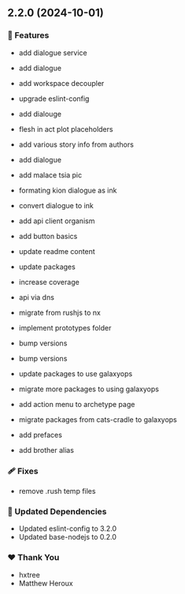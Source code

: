 ## 2.2.0 (2024-10-01)

### 🚀 Features

- add dialogue service

- add dialogue

- add workspace decoupler

- upgrade eslint-config

- add dialouge

- flesh in act plot placeholders

- add various story info from authors

- add dialogue

- add malace tsia pic

- formating kion dialogue as ink

- convert dialogue to ink

- add api client organism

- add button basics

- update readme content

- update packages

- increase coverage

- api via dns

- migrate from rushjs to nx

- implement prototypes folder

- bump versions

- bump versions

- update packages to use galaxyops

- migrate more packages to using galaxyops

- add action menu to archetype page

- migrate packages from cats-cradle to galaxyops

- add prefaces

- add brother alias

### 🩹 Fixes

- remove .rush temp files

### 🧱 Updated Dependencies

- Updated eslint-config to 3.2.0
- Updated base-nodejs to 0.2.0

### ❤️ Thank You

- hxtree
- Matthew Heroux
